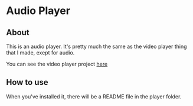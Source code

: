 # Audio Player

## About

This is an audio player. It's pretty much the same as the video player thing that I made, exept for audio.

You can see the video player project [here](https://github.com/AngusAU293/Python-Stuff/tree/main/Video%20Player?to=/https://github.com/AngusAU293/Python-Stuff/tree/main/Video%20Player)

## How to use

When you've installed it, there will be a README file in the player folder.
